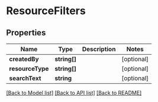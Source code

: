 # ResourceFilters

## Properties
Name | Type | Description | Notes
------------ | ------------- | ------------- | -------------
**createdBy** | **string[]** |  | [optional] 
**resourceType** | **string[]** |  | [optional] 
**searchText** | **string** |  | [optional] 

[[Back to Model list]](../README.md#documentation-for-models) [[Back to API list]](../README.md#documentation-for-api-endpoints) [[Back to README]](../README.md)



